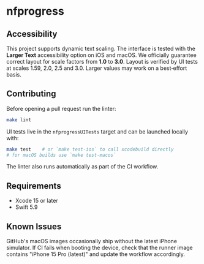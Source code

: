 # nfprogress

## Accessibility

This project supports dynamic text scaling. The interface is tested with the **Larger Text** accessibility option on iOS and macOS. We officially guarantee correct layout for scale factors from **1.0** to **3.0**. Layout is verified by UI tests at scales 1.59, 2.0, 2.5 and 3.0. Larger values may work on a best‑effort basis.

## Contributing

Before opening a pull request run the linter:

```bash
make lint
```

UI tests live in the `nfprogressUITests` target and can be launched locally with:

```bash
make test    # or `make test-ios` to call xcodebuild directly
# for macOS builds use `make test-macos`
```

The linter also runs automatically as part of the CI workflow.

## Requirements

* Xcode 15 or later
* Swift 5.9

## Known Issues

GitHub's macOS images occasionally ship without the latest iPhone simulator. If CI fails when booting the device, check that the runner image contains "iPhone 15 Pro (latest)" and update the workflow accordingly.
